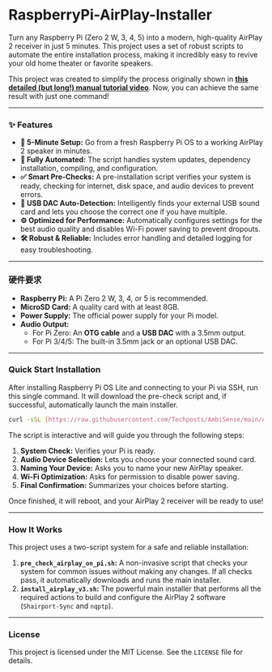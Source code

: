 # RaspberryPi-AirPlay-Installer

Turn any Raspberry Pi (Zero 2 W, 3, 4, 5) into a modern, high-quality AirPlay 2 receiver in just 5 minutes. This project uses a set of robust scripts to automate the entire installation process, making it incredibly easy to revive your old home theater or favorite speakers.

This project was created to simplify the process originally shown in **[this detailed (but long!) manual tutorial video](https://www.youtube.com/watch?v=WeibcfMywXU)**. Now, you can achieve the same result with just one command!



---

### ✨ Features

* **🚀 5-Minute Setup:** Go from a fresh Raspberry Pi OS to a working AirPlay 2 speaker in minutes.
* **🤖 Fully Automated:** The script handles system updates, dependency installation, compiling, and configuration.
* **✅ Smart Pre-Checks:** A pre-installation script verifies your system is ready, checking for internet, disk space, and audio devices to prevent errors.
* **🔌 USB DAC Auto-Detection:** Intelligently finds your external USB sound card and lets you choose the correct one if you have multiple.
* **⚙️ Optimized for Performance:** Automatically configures settings for the best audio quality and disables Wi-Fi power saving to prevent dropouts.
* **🛠️ Robust & Reliable:** Includes error handling and detailed logging for easy troubleshooting.

---

### 硬件要求

* **Raspberry Pi:** A Pi Zero 2 W, 3, 4, or 5 is recommended.
* **MicroSD Card:** A quality card with at least 8GB.
* **Power Supply:** The official power supply for your Pi model.
* **Audio Output:**
    * For Pi Zero: An **OTG cable** and a **USB DAC** with a 3.5mm output.
    * For Pi 3/4/5: The built-in 3.5mm jack or an optional USB DAC.

---

###  Quick Start Installation

After installing Raspberry Pi OS Lite and connecting to your Pi via SSH, run this single command. It will download the pre-check script and, if successful, automatically launch the main installer.

```bash
curl -sSL [https://raw.githubusercontent.com/Techposts/AmbiSense/main/Assets/pre_check_airplay_on_pi.sh](https://raw.githubusercontent.com/Techposts/AmbiSense/main/Assets/pre_check_airplay_on_pi.sh) | bash
```

The script is interactive and will guide you through the following steps:
1.  **System Check:** Verifies your Pi is ready.
2.  **Audio Device Selection:** Lets you choose your connected sound card.
3.  **Naming Your Device:** Asks you to name your new AirPlay speaker.
4.  **Wi-Fi Optimization:** Asks for permission to disable power saving.
5.  **Final Confirmation:** Summarizes your choices before starting.

Once finished, it will reboot, and your AirPlay 2 receiver will be ready to use!

---

### How It Works

This project uses a two-script system for a safe and reliable installation:

1.  **`pre_check_airplay_on_pi.sh`:** A non-invasive script that checks your system for common issues without making any changes. If all checks pass, it automatically downloads and runs the main installer.
2.  **`install_airplay_v3.sh`:** The powerful main installer that performs all the required actions to build and configure the AirPlay 2 software (`Shairport-Sync` and `nqptp`).

---

### License

This project is licensed under the MIT License. See the `LICENSE` file for details.
